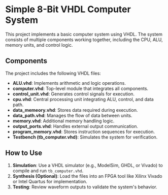 # Simple 8-Bit VHDL Computer System

This project implements a basic computer system using VHDL. The system consists of multiple components working together, including the CPU, ALU, memory units, and control logic.

## Components
The project includes the following VHDL files:

- **ALU.vhd**: Implements arithmetic and logic operations.
- **computer.vhd**: Top-level module that integrates all components.
- **control_unit.vhd**: Generates control signals for execution.
- **cpu.vhd**: Central processing unit integrating ALU, control, and data path.
- **data_memeory.vhd**: Stores data required during execution.
- **data_path.vhd**: Manages the flow of data between units.
- **memory.vhd**: Additional memory handling logic.
- **output_ports.vhd**: Handles external output communication.
- **program_memory.vhd**: Stores instruction sequences for execution.
- **Testbench (tb_computer.vhd)**: Simulates the system for verification.

## How to Use
1. **Simulation**: Use a VHDL simulator (e.g., ModelSim, GHDL, or Vivado) to compile and run `tb_computer.vhd`.
2. **Synthesis (Optional)**: Load the files into an FPGA tool like Xilinx Vivado or Intel Quartus for implementation.
3. **Testing**: Review waveform outputs to validate the system's behavior.
